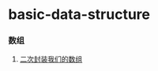 # basic-data-structure

### 数组
1. [二次封装我们的数组](https://github.com/l81893521/basic-data-structure/blob/master/src/main/java/will/zhang/array/AArray.java)
